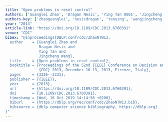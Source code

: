 ```yaml
---
title: "Open problems in reset control"
authors: ['Guanglei Zhao', 'Dragan Nesic', 'Ying Tan 0001', 'Jingcheng Wang']
authors-key: ['zhaoguanglei', 'nesicdragan', 'tanying', 'wangjingcheng']
year: "2013"
article-link: "https://doi.org/10.1109/CDC.2013.6760391"
venue: "CDC"
bibex: "@inproceedings{DBLP:conf/cdc/ZhaoNTW13,
  author    = {Guanglei Zhao and
               Dragan Nesic and
               Ying Tan and
               Jingcheng Wang},
  title     = {Open problems in reset control},
  booktitle = {Proceedings of the 52nd {IEEE} Conference on Decision and Control,
               {CDC} 2013, December 10-13, 2013, Firenze, Italy},
  pages     = {3326--3331},
  publisher = {{IEEE}},
  year      = {2013},
  url       = {https://doi.org/10.1109/CDC.2013.6760391},
  doi       = {10.1109/CDC.2013.6760391},
  timestamp = {Wed, 16 Oct 2019 14:14:56 +0200},
  biburl    = {https://dblp.org/rec/conf/cdc/ZhaoNTW13.bib},
  bibsource = {dblp computer science bibliography, https://dblp.org}
}"
---
```

